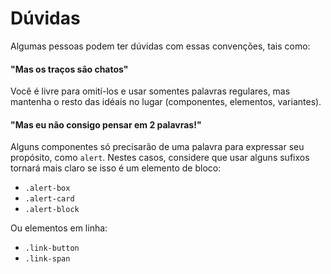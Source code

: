 # Dúvidas

Algumas pessoas podem ter dúvidas com essas convenções, tais como:

#### "Mas os traços são chatos"

Você é livre para omití-los e usar somentes palavras regulares, mas mantenha o resto das idéais no lugar (componentes, elementos, variantes).

#### "Mas eu não consigo pensar em 2 palavras!"

Alguns componentes só precisarão de uma palavra para expressar seu propósito, como `alert`. Nestes casos, considere que usar alguns sufixos tornará mais claro se isso é um elemento de bloco:

  * `.alert-box`
  * `.alert-card`
  * `.alert-block`

  Ou elementos em linha:

  * `.link-button`
  * `.link-span`
